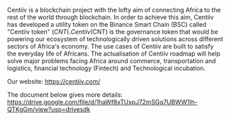 Centiiv is a blockchain project with the lofty aim of connecting Africa to the rest of the world through blockchain. In order to achieve this aim, Centiiv has developed a utility token on the Binance Smart Chain (BSC) called "Centiiv token" ($CNT). Centiiv ($CNT) is the governance token that would be powering our ecosystem of technologically driven solutions across different sectors of Africa's economy. The use cases of Centiiv are built to satisfy the everyday life of Africans. The actualisation of Centiiv roadmap will help solve major problems facing Africa around commerce, transportation and logistics, financial technology (Fintech) and Technological incubation.

Our website: https://centiiv.com/

The document below gives more details: https://drive.google.com/file/d/1haWf8xTUxpJ72mSGq7UBWW1lh-QTKgGm/view?usp=drivesdk
